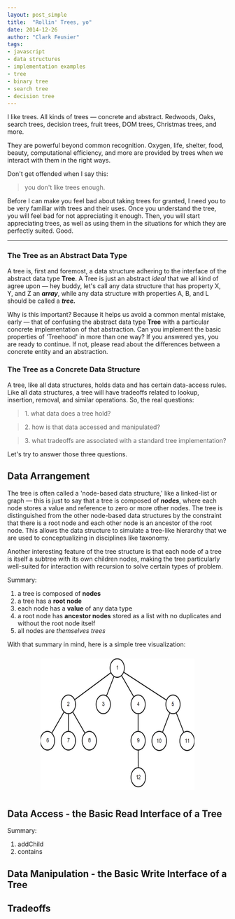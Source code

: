 ```yaml
---
layout: post_simple
title:  "Rollin' Trees, yo"
date: 2014-12-26
author: "Clark Feusier"
tags:
- javascript
- data structures
- implementation examples
- tree
- binary tree
- search tree
- decision tree
---
```


I like trees. All kinds of trees &mdash; concrete and abstract. Redwoods, Oaks, search trees, decision trees, fruit trees, DOM trees, Christmas trees, and more.

They are powerful beyond common recognition. Oxygen, life, shelter, food, beauty, computational efficiency, and more are provided by trees when we interact with them in the right ways.

Don't get offended when I say this:

<blockquote>you don't like trees enough.</blockquote>

Before I can make you feel bad about taking trees for granted, I need you to be very familiar with trees and their uses. Once you understand the tree, you will feel bad for not appreciating it enough. Then, you will start appreciating trees, as well as using them in the situations for which they are perfectly suited. Good.

---

### The Tree as an Abstract Data Type

A tree is, first and foremost, a data structure adhering to the interface of the abstract data type **Tree**. A Tree is just an abstract *ideal* that we all kind of agree upon &mdash; hey buddy, let's call any data structure that has property X, Y, and Z an ***array***, while any data structure with properties A, B, and L should be called a ***tree.***

Why is this important? Because it helps us avoid a common mental mistake, early &mdash; that of confusing the abstract data type **Tree** with a particular concrete implementation of that abstraction. Can you implement the basic properties of 'Treehood' in more than one way? If you answered yes, you are ready to continue. If not, please read about the differences between a concrete entity and an abstraction.

### The Tree as a Concrete Data Structure

A tree, like all data structures, holds data and has certain data-access rules. Like all data structures, a tree will have tradeoffs related to lookup, insertion, removal, and similar operations. So, the real questions:

<blockquote>1. what data does a tree hold?</blockquote>
<blockquote>2. how is that data accessed and manipulated?</blockquote>
<blockquote>3. what tradeoffs are associated with a standard tree implementation?</blockquote>

Let's try to answer those three questions.

## Data Arrangement

The tree is often called a 'node-based data structure,' like a linked-list or graph &mdash; this is just to say that a tree is composed of ***nodes***, where each node stores a value and reference to zero or more other nodes. The tree is distinguished from the other node-based data structures by the constraint that there is a root node and each other node is an ancestor of the root node. This allows the data structure to simulate a tree-like hierarchy that we are used to conceptualizing in disciplines like taxonomy.

Another interesting feature of the tree structure is that each node of a tree is itself a subtree with its own children nodes, making the tree particularly well-suited for interaction with recursion to solve certain types of problem.

Summary:

1. a tree is composed of **nodes**
2. a tree has a **root node**
3. each node has a **value** of any data type
4. a root node has **ancestor nodes** stored as a list with no duplicates and without the root node itself
5. all nodes are *themselves trees*

With that summary in mind, here is a simple tree visualization:

<div style="text-align: center;"><img class='treeImg' src='/img/simple_tree.png' style='width: 70%; height: 300px; margin: 10px auto;' /></div>

## Data Access - the Basic Read Interface of a Tree

Summary:

1. addChild
2. contains


## Data Manipulation - the Basic Write Interface of a Tree

## Tradeoffs

